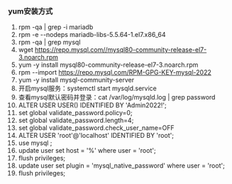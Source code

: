 ### yum安装方式
1. rpm -qa | grep -i mariadb
2. rpm -e --nodeps mariadb-libs-5.5.64-1.el7.x86_64
3. rpm -qa | grep mysql
4. wget https://repo.mysql.com//mysql80-community-release-el7-3.noarch.rpm
5. yum -y install mysql80-community-release-el7-3.noarch.rpm
6. rpm --import https://repo.mysql.com/RPM-GPG-KEY-mysql-2022
7. yum -y install mysql-community-server
8. 开启mysql服务：systemctl start mysqld.service
9. 查看mysql默认密码并登录：cat /var/log/mysqld.log | grep password
10. ALTER USER USER() IDENTIFIED BY 'Admin2022!';
11. set global validate_password.policy=0;
12. set global validate_password.length=4;
13. set global validate_password.check_user_name=OFF
14. ALTER USER 'root'@'localhost' IDENTIFIED BY 'root';
15. use mysql ;
16. update user set host = '%' where user = 'root';
17. flush privileges;
18. update user set plugin = 'mysql_native_password' where user = 'root';
19. flush privileges;

